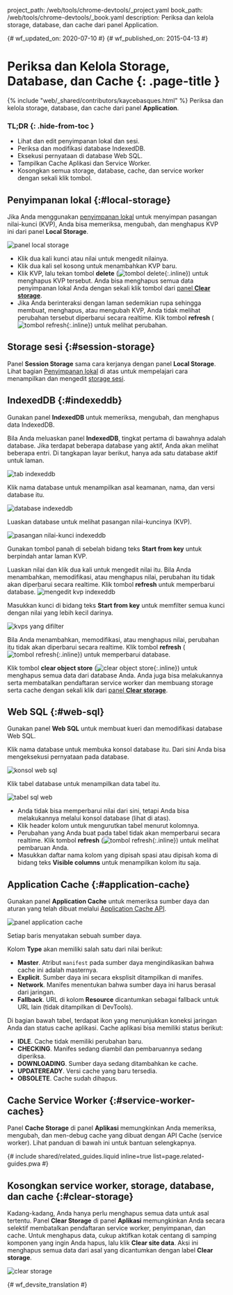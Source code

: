 project_path: /web/tools/chrome-devtools/_project.yaml
book_path: /web/tools/chrome-devtools/_book.yaml
description: Periksa dan kelola storage, database, dan cache dari panel Application.

{# wf_updated_on: 2020-07-10 #}
{# wf_published_on: 2015-04-13 #}

# Periksa dan Kelola Storage, Database, dan Cache {: .page-title }

{% include "web/_shared/contributors/kaycebasques.html" %}
Periksa dan kelola storage, database, dan cache dari panel
<strong>Application</strong>.


### TL;DR {: .hide-from-toc }
- Lihat dan edit penyimpanan lokal dan sesi.
- Periksa dan modifikasi database IndexedDB.
- Eksekusi pernyataan di database Web SQL.
- Tampilkan Cache Aplikasi dan Service Worker.
- Kosongkan semua storage, database, cache, dan service worker dengan sekali klik tombol.


## Penyimpanan lokal {:#local-storage}

Jika Anda menggunakan [penyimpanan lokal][ls] untuk menyimpan pasangan nilai-kunci (KVP), Anda bisa
memeriksa, mengubah, dan menghapus KVP ini dari panel **Local Storage**.

![panel local storage][ls-pane]

* Klik dua kali kunci atau nilai untuk mengedit nilainya.
* Klik dua kali sel kosong untuk menambahkan KVP baru.
* Klik KVP, lalu tekan tombol **delete**
  (![tombol delete][delete]{:.inline}) untuk menghapus KVP tersebut. Anda  bisa
  menghapus semua data penyimpanan lokal Anda dengan sekali klik tombol dari
  [panel **Clear storage**](#clear-storage).
* Jika Anda berinteraksi dengan laman sedemikian rupa sehingga membuat, menghapus, atau mengubah
 KVP, Anda tidak melihat perubahan tersebut diperbarui secara realtime. Klik tombol
  **refresh** (![tombol refresh][refresh]{:.inline}) untuk melihat perubahan.

[ls]: https://developer.mozilla.org/en-US/docs/Web/API/Window/localStorage
[ls-pane]: /web/tools/chrome-devtools/manage-data/imgs/local-storage.png
[refresh]: /web/tools/chrome-devtools/manage-data/imgs/refresh.png
[delete]: /web/tools/chrome-devtools/manage-data/imgs/delete.png

## Storage sesi {:#session-storage}

Panel **Session Storage** sama cara kerjanya dengan panel **Local Storage**.
 Lihat bagian [Penyimpanan lokal](#local-storage) di atas untuk mempelajari cara
menampilkan dan mengedit [storage sesi][ss].

[ss]: https://developer.mozilla.org/en-US/docs/Web/API/Window/sessionStorage

## IndexedDB {:#indexeddb}

Gunakan panel **IndexedDB** untuk memeriksa, mengubah, dan menghapus data IndexedDB.

Bila Anda meluaskan panel **IndexedDB**, tingkat pertama di bawahnya adalah
database. Jika terdapat beberapa database yang aktif, Anda akan melihat beberapa
entri. Di tangkapan layar berikut, hanya ada satu database aktif untuk laman.

![tab indexeddb][idb-tab]

Klik nama database untuk menampilkan asal keamanan, nama, dan versi
database itu.

![database indexeddb][idb-db]

Luaskan database untuk melihat pasangan nilai-kuncinya (KVP).

![pasangan nilai-kunci indexeddb][idb-kvps]

Gunakan tombol panah di sebelah bidang teks **Start from key** untuk berpindah antar
laman KVP.

Luaskan nilai dan klik dua kali untuk mengedit nilai itu.
Bila Anda menambahkan, memodifikasi, atau menghapus nilai, perubahan itu tidak akan diperbarui secara
realtime. Klik tombol **refresh** untuk memperbarui database.
![mengedit kvp indexeddb][idb-edit]

Masukkan kunci di bidang teks **Start from key** untuk memfilter semua kunci dengan
nilai yang lebih kecil darinya.

![kvps yang difilter][idb-filter]

Bila Anda menambahkan, memodifikasi, atau menghapus nilai, perubahan itu tidak akan diperbarui secara
realtime. Klik tombol **refresh** (![tombol refresh][refresh]{:.inline})
untuk memperbarui database.

Klik tombol **clear object store** (![clear object store][cos]{:.inline})
untuk menghapus semua data dari database Anda. Anda juga bisa melakukannya serta
membatalkan pendaftaran service worker dan membuang storage serta cache dengan
sekali klik dari [panel **Clear storage**](#clear-storage).

[idb-tab]: /web/tools/chrome-devtools/manage-data/imgs/idb-tab.png
[idb-db]: /web/tools/chrome-devtools/manage-data/imgs/idb-db.png
[idb-kvps]: /web/tools/chrome-devtools/manage-data/imgs/idb-kvps.png
[idb-edit]: /web/tools/chrome-devtools/manage-data/imgs/idb-edit.png
[idb-filter]: /web/tools/chrome-devtools/manage-data/imgs/idb-filter.png
[cos]: /web/tools/chrome-devtools/manage-data/imgs/clear-object-store.png

## Web SQL {:#web-sql}

Gunakan panel **Web SQL** untuk membuat kueri dan memodifikasi database Web SQL.

Klik nama database untuk membuka konsol database itu. Dari sini Anda bisa
mengeksekusi pernyataan pada database.

![konsol web sql][wsc]

Klik tabel database untuk menampilkan data tabel itu.

![tabel sql web][wst]

* Anda tidak bisa memperbarui nilai dari sini, tetapi Anda bisa melakukannya melalui konsol
  database (lihat di atas).
* Klik header kolom untuk mengurutkan tabel menurut kolomnya.
* Perubahan yang Anda buat pada tabel tidak akan memperbarui secara realtime. Klik tombol
  **refresh** (![tombol refresh][refresh]{:.inline}) untuk melihat
  pembaruan Anda.
* Masukkan daftar nama kolom yang dipisah spasi atau dipisah koma di bidang teks
  **Visible columns** untuk menampilkan kolom itu saja.

[wsc]: /web/tools/chrome-devtools/manage-data/imgs/web-sql-console.png
[wst]: /web/tools/chrome-devtools/manage-data/imgs/web-sql-table.png

## Application Cache {:#application-cache}

Gunakan panel **Application Cache** untuk memeriksa sumber daya dan aturan yang telah
dibuat melalui [Application Cache API][appcache-api].

![panel application cache][appcache]

Setiap baris menyatakan sebuah sumber daya.

Kolom **Type** akan memiliki salah satu dari nilai berikut:

* **Master**. Atribut `manifest` pada sumber daya mengindikasikan bahwa cache
  ini adalah masternya.
* **Explicit**. Sumber daya ini secara eksplisit ditampilkan di manifes.
* **Network**. Manifes menentukan bahwa sumber daya ini harus berasal dari
  jaringan.
* **Fallback**. URL di kolom **Resource** dicantumkan sebagai fallback
  untuk URL lain (tidak ditampilkan di DevTools).

Di bagian bawah tabel, terdapat ikon yang menunjukkan koneksi
jaringan Anda dan status cache aplikasi. Cache aplikasi
bisa memiliki status berikut:

* **IDLE**. Cache tidak memiliki perubahan baru.
* **CHECKING**. Manifes sedang diambil dan pembaruannya sedang diperiksa.
* **DOWNLOADING**. Sumber daya sedang ditambahkan ke cache.
* **UPDATEREADY**. Versi cache yang baru tersedia.
* **OBSOLETE**. Cache sudah dihapus.

[appcache-api]: https://developer.mozilla.org/en-US/docs/Web/HTML/Using_the_application_cache
[appcache]: /web/tools/chrome-devtools/manage-data/imgs/appcache.png

## Cache Service Worker {:#service-worker-caches}

Panel **Cache Storage** di panel **Aplikasi** memungkinkan Anda memeriksa,
mengubah, dan men-debug cache yang dibuat dengan API Cache (service worker). Lihat
panduan di bawah ini untuk bantuan selengkapnya.

{# include shared/related_guides.liquid inline=true list=page.related-guides.pwa #}

## Kosongkan service worker, storage, database, dan cache {:#clear-storage}

Kadang-kadang, Anda hanya perlu menghapus semua data untuk asal tertentu. Panel **Clear
Storage** di panel **Aplikasi** memungkinkan Anda secara selektif membatalkan pendaftaran
service worker, penyimpanan, dan cache. Untuk menghapus data, cukup aktifkan kotak centang
di samping komponen yang ingin Anda hapus, lalu klik **Clear site
data**. Aksi ini menghapus semua data dari asal yang dicantumkan dengan label
**Clear storage**.

![clear storage][clear]

[clear]: /web/tools/chrome-devtools/manage-data/imgs/clear-storage.png


{# wf_devsite_translation #}
